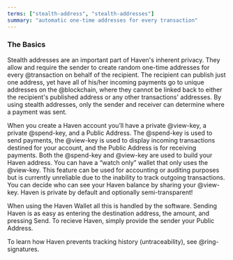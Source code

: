 ```yaml
---
terms: ["stealth-address", "stealth-addresses"]
summary: "automatic one-time addresses for every transaction"
---
```


### The Basics

Stealth addresses are an important part of Haven's inherent privacy. They allow and require the sender to create random one-time addresses for every @transaction on behalf of the recipient. The recipient can publish just one address, yet have all of his/her incoming payments go to unique addresses on the @blockchain, where they cannot be linked back to either the recipient's published address or any other transactions' addresses. By using stealth addresses, only the sender and receiver can determine where a payment was sent.

When you create a Haven account you’ll have a private @view-key, a private @spend-key, and a Public Address. The @spend-key is used to send payments, the @view-key is used to display incoming transactions destined for your account, and the Public Address is for receiving payments. Both the @spend-key and @view-key are used to build your Haven address. You can have a “watch only” wallet that only uses the @view-key. This feature can be used for accounting or auditing purposes but is currently unreliable due to the inability to track outgoing transactions. You can decide who can see your Haven balance by sharing your @view-key. Haven is private by default and optionally semi-transparent!

When using the Haven Wallet all this is handled by the software.  Sending Haven is as easy as entering the destination address, the amount, and pressing Send.  To recieve Haven, simply provide the sender your Public Address.

To learn how Haven prevents tracking history (untraceability), see @ring-signatures.
